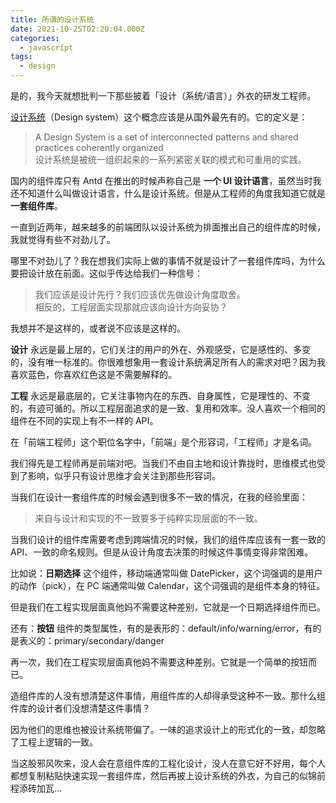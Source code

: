 ```yaml
---
title: 所谓的设计系统
date: 2021-10-25T02:20:04.000Z
categories:
  - javascript
tags:
  - design
---
```


是的，我今天就想批判一下那些披着「设计（系统/语言）」外衣的研发工程师。

[设计系统](https://en.wikipedia.org/wiki/Design_system)（Design system）这个概念应该是从国外最先有的。它的定义是：

> A Design System is a set of interconnected patterns and shared practices coherently organized<br>
> 设计系统是被统一组织起来的一系列紧密关联的模式和可重用的实践。

国内的组件库只有 Antd 在推出的时候声称自己是 **一个 UI 设计语言**，虽然当时我还不知道什么叫做设计语言，什么是设计系统。但是从工程师的角度我知道它就是 **一套组件库**。

一直到近两年，越来越多的前端团队以设计系统为排面推出自己的组件库的时候，我就觉得有些不对劲儿了。

哪里不对劲儿了？我在想我们实际上做的事情不就是设计了一套组件库吗，为什么要把设计放在前面。这似乎传达给我们一种信号：

> 我们应该是设计先行？我们应该优先做设计角度取舍。<br>
> 相反的，工程层面实现那就应该向设计方向妥协？

我想并不是这样的，或者说不应该是这样的。

**设计** 永远是最上层的，它们关注的用户的外在、外观感受，它是感性的、多变的，没有唯一标准的。你很难想象用一套设计系统满足所有人的需求对吧？因为我喜欢蓝色，你喜欢红色这是不需要解释的。

**工程** 永远是最底层的，它关注事物内在的东西、自身属性，它是理性的、不变的，有迹可循的。所以工程层面追求的是一致、复用和效率。没人喜欢一个相同的组件在不同的实现上有不一样的 API。

在「前端工程师」这个职位名字中，「前端」是个形容词，「工程师」才是名词。

我们得先是工程师再是前端对吧。当我们不由自主地和设计靠拢时，思维模式也受到了影响，似乎只有设计思维才会关注到那些形容词。

当我们在设计一套组件库的时候会遇到很多不一致的情况，在我的经验里面：

> 来自与设计和实现的不一致要多于纯粹实现层面的不一致。

当我们设计的组件库需要考虑到跨端情况的时候，我们的组件库应该有一套一致的 API、一致的命名规则。但是从设计角度去决策的时候这件事情变得非常困难。

比如说：**日期选择** 这个组件，移动端通常叫做 DatePicker，这个词强调的是用户的动作（pick），在 PC 端通常叫做 Calendar，这个词强调的是组件本身的特征。

但是我们在工程实现层面真他妈不需要这种差别，它就是一个日期选择组件而已。

还有：**按钮** 组件的类型属性，有的是表形的：default/info/warning/error，有的是表义的：primary/secondary/danger

再一次，我们在工程实现层面真他妈不需要这种差别。它就是一个简单的按钮而已。

造组件库的人没有想清楚这件事情，用组件库的人却得承受这种不一致。那什么组件库的设计者们没想清楚这件事情？

因为他们的思维也被设计系统带偏了。一味的追求设计上的形式化的一致，却忽略了工程上逻辑的一致。

当这股邪风吹来，没人会在意组件库的工程化设计，没人在意它好不好用，每个人都想复制粘贴快速实现一套组件库，然后再披上设计系统的外衣，为自己的似锦前程添砖加瓦...
